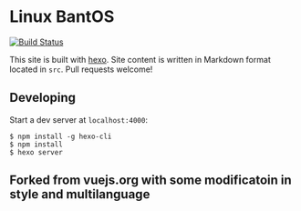 # Linux BantOS

[![Build Status](https://api.travis-ci.org/bairahmat/site.svg?branch=master)](https://travis-ci.org/bairahmat)

This site is built with [hexo](http://hexo.io/). Site content is written in Markdown format located in `src`. Pull requests welcome!

## Developing

Start a dev server at `localhost:4000`:

```
$ npm install -g hexo-cli
$ npm install
$ hexo server
```
## Forked from vuejs.org with some modificatoin in style and multilanguage

